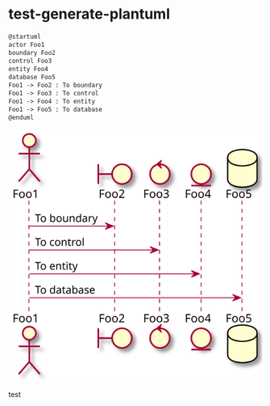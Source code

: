 # test-generate-plantuml

```plantuml:fichier-de-test
@startuml
actor Foo1
boundary Foo2
control Foo3
entity Foo4
database Foo5
Foo1 -> Foo2 : To boundary
Foo1 -> Foo3 : To control
Foo1 -> Foo4 : To entity
Foo1 -> Foo5 : To database
@enduml
```

![](./example/fichier-de-test.svg)

test
